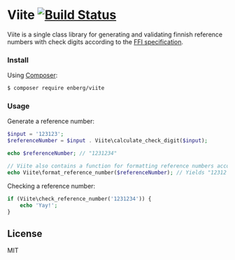 # Viite [![Build Status](https://travis-ci.org/enberg/viite.svg?branch=master)](https://travis-ci.org/enberg/viite)

Viite is a single class library for generating and validating finnish reference numbers with check digits according to the [FFI specification](https://www.fkl.fi/en/material/publications/Publications/The_reference_number_and_the_check_digit.pdf).

### Install

Using [Composer](https://getcomposer.org/):
```sh
$ composer require enberg/viite
```

### Usage

Generate a reference number:
```php
$input = '123123';
$referenceNumber = $input . Viite\calculate_check_digit($input);

echo $referenceNumber; // "1231234"

// Viite also contains a function for formatting reference numbers according to finnish conventions
echo Viite\format_reference_number($referenceNumber); // Yields "12312 34"
```

Checking a reference number:
```php
if (Viite\check_reference_number('1231234')) {
    echo 'Yay!';
}
```

License
----

MIT

